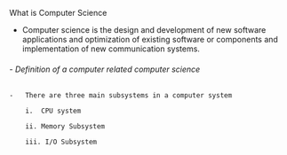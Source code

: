 
What is Computer Science

-   Computer science is the design and development of new software applications and optimization of existing software or components and implementation of new communication systems.

###### -   Definition of a computer related computer science

    -   There are three main subsystems in a computer system

        i.  CPU system

        ii. Memory Subsystem

        iii. I/O Subsystem
